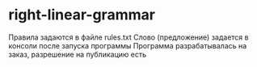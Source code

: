 # right-linear-grammar

Правила задаются в файле rules.txt
Слово (предложение) задается в консоли после запуска программы
Программа разрабатывалась на заказ, разрешение на публикацию есть

